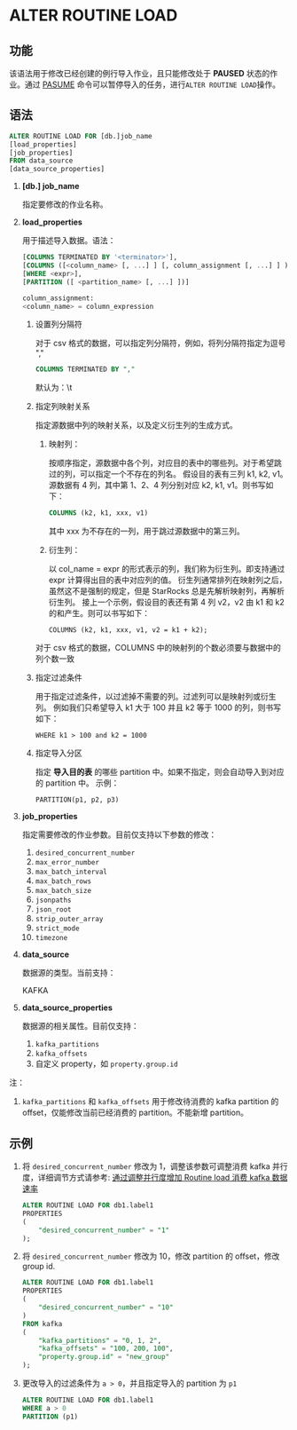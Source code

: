 # ALTER ROUTINE LOAD

## 功能

该语法用于修改已经创建的例行导入作业，且只能修改处于 **PAUSED** 状态的作业。通过 [PASUME](../data-manipulation/PAUSE%20ROUTINE%20LOAD.md) 命令可以暂停导入的任务，进行`ALTER ROUTINE LOAD`操作。

## 语法

```sql
ALTER ROUTINE LOAD FOR [db.]job_name
[load_properties]
[job_properties]
FROM data_source
[data_source_properties]
```

1. **[db.] job_name**

    指定要修改的作业名称。

2. **load_properties**

    用于描述导入数据。语法：

    ```sql
    [COLUMNS TERMINATED BY '<terminator>'],
    [COLUMNS ([<column_name> [, ...] ] [, column_assignment [, ...] ] )],
    [WHERE <expr>],
    [PARTITION ([ <partition_name> [, ...] ])]

    column_assignment:
    <column_name> = column_expression
    ```

    1. 设置列分隔符

        对于 csv 格式的数据，可以指定列分隔符，例如，将列分隔符指定为逗号 ","

        ```sql
        COLUMNS TERMINATED BY ","
        ```

        默认为：\t

    2. 指定列映射关系

        指定源数据中列的映射关系，以及定义衍生列的生成方式。

        1. 映射列：

            按顺序指定，源数据中各个列，对应目的表中的哪些列。对于希望跳过的列，可以指定一个不存在的列名。
            假设目的表有三列 k1, k2, v1。源数据有 4 列，其中第 1、2、4 列分别对应 k2, k1, v1。则书写如下：

            ```SQL
            COLUMNS (k2, k1, xxx, v1)
            ```

            其中 xxx 为不存在的一列，用于跳过源数据中的第三列。

        2. 衍生列：

            以 col_name = expr 的形式表示的列，我们称为衍生列。即支持通过 expr 计算得出目的表中对应列的值。
            衍生列通常排列在映射列之后，虽然这不是强制的规定，但是 StarRocks 总是先解析映射列，再解析衍生列。
            接上一个示例，假设目的表还有第 4 列 v2，v2 由 k1 和 k2 的和产生。则可以书写如下：

            ```plain text
            COLUMNS (k2, k1, xxx, v1, v2 = k1 + k2);
            ```

        对于 csv 格式的数据，COLUMNS 中的映射列的个数必须要与数据中的列个数一致

    3. 指定过滤条件

        用于指定过滤条件，以过滤掉不需要的列。过滤列可以是映射列或衍生列。
        例如我们只希望导入 k1 大于 100 并且 k2 等于 1000 的列，则书写如下：

        ```plain text
        WHERE k1 > 100 and k2 = 1000
        ```

    4. 指定导入分区

        指定 **导入目的表** 的哪些 partition 中。如果不指定，则会自动导入到对应的 partition 中。
        示例：

        ```plain text
        PARTITION(p1, p2, p3)
        ```

3. **job_properties**

    指定需要修改的作业参数。目前仅支持以下参数的修改：

    1. `desired_concurrent_number`
    2. `max_error_number`
    3. `max_batch_interval`
    4. `max_batch_rows`
    5. `max_batch_size`
    6. `jsonpaths`
    7. `json_root`
    8. `strip_outer_array`
    9. `strict_mode`
    10. `timezone`

4. **data_source**

    数据源的类型。当前支持：

    KAFKA

5. **data_source_properties**

    数据源的相关属性。目前仅支持：
    1. `kafka_partitions`
    2. `kafka_offsets`
    3. 自定义 property，如 `property.group.id`

注：

1. `kafka_partitions` 和 `kafka_offsets` 用于修改待消费的 kafka partition 的 offset，仅能修改当前已经消费的 partition。不能新增 partition。

## 示例

1. 将 `desired_concurrent_number` 修改为 1，调整该参数可调整消费 kafka 并行度，详细调节方式请参考: [通过调整并行度增加 Routine load 消费 kafka 数据速率](https://forum.starrocks.com/t/topic/1675)

    ```sql
    ALTER ROUTINE LOAD FOR db1.label1
    PROPERTIES
    (
        "desired_concurrent_number" = "1"
    );
    ```

2. 将 `desired_concurrent_number` 修改为 10，修改 partition 的 offset，修改 group id.

    ```sql
    ALTER ROUTINE LOAD FOR db1.label1
    PROPERTIES
    (
        "desired_concurrent_number" = "10"
    )
    FROM kafka
    (
        "kafka_partitions" = "0, 1, 2",
        "kafka_offsets" = "100, 200, 100",
        "property.group.id" = "new_group"
    );
    ```

3. 更改导入的过滤条件为 `a > 0`，并且指定导入的 partition 为 `p1`

    ```sql
    ALTER ROUTINE LOAD FOR db1.label1
    WHERE a > 0
    PARTITION (p1)
    ```
